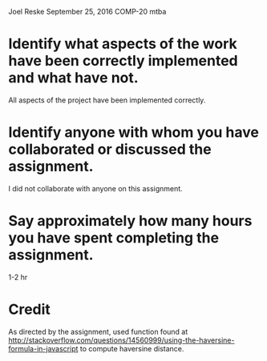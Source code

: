 Joel Reske
September 25, 2016
COMP-20
mtba

# Identify what aspects of the work have been correctly implemented and what have not.
All aspects of the project have been implemented correctly. 

# Identify anyone with whom you have collaborated or discussed the assignment.
I did not collaborate with anyone on this assignment. 

# Say approximately how many hours you have spent completing the assignment.
1-2 hr

# Credit
As directed by the assignment, used function found at http://stackoverflow.com/questions/14560999/using-the-haversine-formula-in-javascript to compute haversine distance.